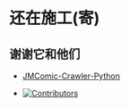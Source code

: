 # 还在施工(寄)
## 谢谢它和他们
- [JMComic-Crawler-Python](https://github.com/hect0x7/JMComic-Crawler-Python)

- [![Contributors](https://contributors-img.web.app/image?repo=hect0x7/JMComic-Crawler-Python)](https://github.com/hect0x7/JMComic-Crawler-Python/graphs/contributors)